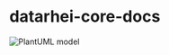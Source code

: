 # datarhei-core-docs

![PlantUML model](http://www.plantuml.com/plantuml/png/5Soz3G8n343XdYbWW8jxggEYOmVZM2HIOf_y8yJsNAgdrtox1rha79TR5nfPEMrSMyJXTm33R_dqQFbEPoELO8b2Ek61fl9w6lwWuaaqxXkfyLQL72PsWRNbMFJEKi_-0G00)


